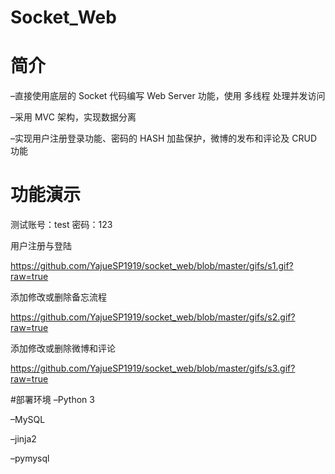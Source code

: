 # Socket_Web
# 简介
–直接使用底层的 Socket 代码编写 Web Server 功能，使用 多线程 处理并发访问

–采用 MVC 架构，实现数据分离

–实现用户注册登录功能、密码的 HASH 加盐保护，微博的发布和评论及 CRUD 功能

# 功能演示
测试账号：test 密码：123

用户注册与登陆

https://github.com/YajueSP1919/socket_web/blob/master/gifs/s1.gif?raw=true

添加修改或删除备忘流程

https://github.com/YajueSP1919/socket_web/blob/master/gifs/s2.gif?raw=true

添加修改或删除微博和评论

https://github.com/YajueSP1919/socket_web/blob/master/gifs/s3.gif?raw=true

#部署环境
–Python 3

–MySQL

–jinja2

–pymysql
